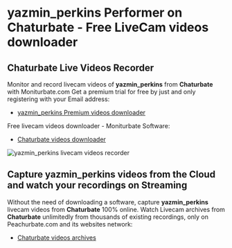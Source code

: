 # yazmin_perkins Performer on Chaturbate - Free LiveCam videos downloader

## Chaturbate Live Videos Recorder

Monitor and record livecam videos of **yazmin_perkins** from **Chaturbate** with Moniturbate.com
Get a premium trial for free by just and only registering with your Email address:
* [yazmin_perkins Premium videos downloader](https://moniturbate.com/request-demo-licence-key.html)

Free livecam videos downloader - Moniturbate Software:
* [Chaturbate videos downloader](https://moniturbate.com/moniturbate-download-software.html)

![yazmin_perkins livecam videos recorder](https://peachurnet.com/templates/moniturbate-software.png)


## Capture yazmin_perkins videos from the Cloud and watch your recordings on Streaming

Without the need of downloading a software, capture **yazmin_perkins** livecam videos from **Chaturbate** 100% online.
Watch Livecam archives from **Chaturbate** unlimitedly from thousands of existing recordings, only on Peachurbate.com and its websites network:
* [Chaturbate videos archives](https://peachurnet.com/)